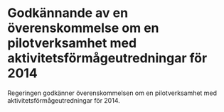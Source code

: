 # Godkännande av en överenskommelse om en pilotverksamhet med aktivitetsförmågeutredningar för 2014

Regeringen godkänner överenskommelsen om en pilotverksamhet med aktivitetsförmågeutredningar för 2014\.

